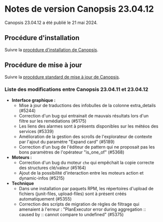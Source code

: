 # Notes de version Canopsis 23.04.12

Canopsis 23.04.12 a été publié le 21 mai 2024.

## Procédure d'installation

Suivre la [procédure d'installation de Canopsis](../guide-administration/installation/index.md).

## Procédure de mise à jour

Suivre la [procédure standard de mise à jour de Canopsis](../guide-administration/mise-a-jour/index.md).

### Liste des modifications entre Canopsis 23.04.11 et 23.04.12

*  **Interface graphique :**
    * Mise à jour de traductions des infobulles de la colonne extra_details (#5244)
    * Correction d'un bug qui entrainait de mauvais résultats lors d'un filtre sur les remédiations (#5175)
    * Les liens des alarmes sont à présents disponibles sur les météos des services (#5339)
    * Amélioration de la gestion des scrolls de l'explorateur de contexte par l'ajout du paramètre "Expand card" (#5189)
    * Correction d'un bug de l'éditeur de pattern qui ne proposait pas les bons paramètres de l'opérateur "is_one_of" (#5368)
*  **Moteurs :**
    * Correction d'un bug du moteur `che` qui empêchait la copie correcte des structures clé/valeur (#5164)
    * Ajout de la possibilité d'interaction entre les moteurs action et dynamic-infos (#5215)
*  **Technique**
    * Dans une installation par paquets RPM, les répertoires d'upload de fichiers (junit-files, upload-files) sont à présent créés automatiquement (#5355)
    * Correction des scripts de migration de règles de filtrage qui amenaient à l'erreur : "PlanExecutor error during aggregation :: caused by :: cannot compare to undefined" (#5375)
